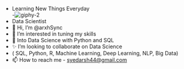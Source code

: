 - Learning New Things Everyday                                                        
-![giphy-2](https://user-images.githubusercontent.com/88678816/133068569-82e1cfc5-9326-4473-8b9c-17e6104425b7.gif)
- Data Scientist                                                           
- 👋 Hi, I’m @arxhSync
- 👀 I’m interested in tuning my skills
- 🌱 Into Data Science with Python and SQL
- ✨ I’m looking to collaborate on Data Science
- ( SQL, Python, R, Machine Learning, Deep Learning, NLP, Big Data)
- 📫 How to reach me - syedarsh44@gmail.com








<!---
arxhSync/arxhSync is a ✨ special ✨ repository because its `README.md` (this file) appears on your GitHub profile.
You can click the Preview link to take a look at your changes.
--->
